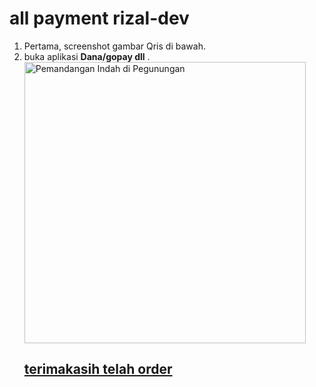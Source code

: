 <h1>all payment rizal-dev</h1>


<ol>
  <li>Pertama, screenshot gambar Qris di bawah.</li>
  <li>buka aplikasi <strong>Dana/gopay dll</strong> .</li>


<a href="https://www.example.com" target="_blank">



<img src="https://qu.ax/mWXEo.jpg" alt="Pemandangan Indah di Pegunungan" width="450" height="450">

<h2> terimakasih telah order </h2>
